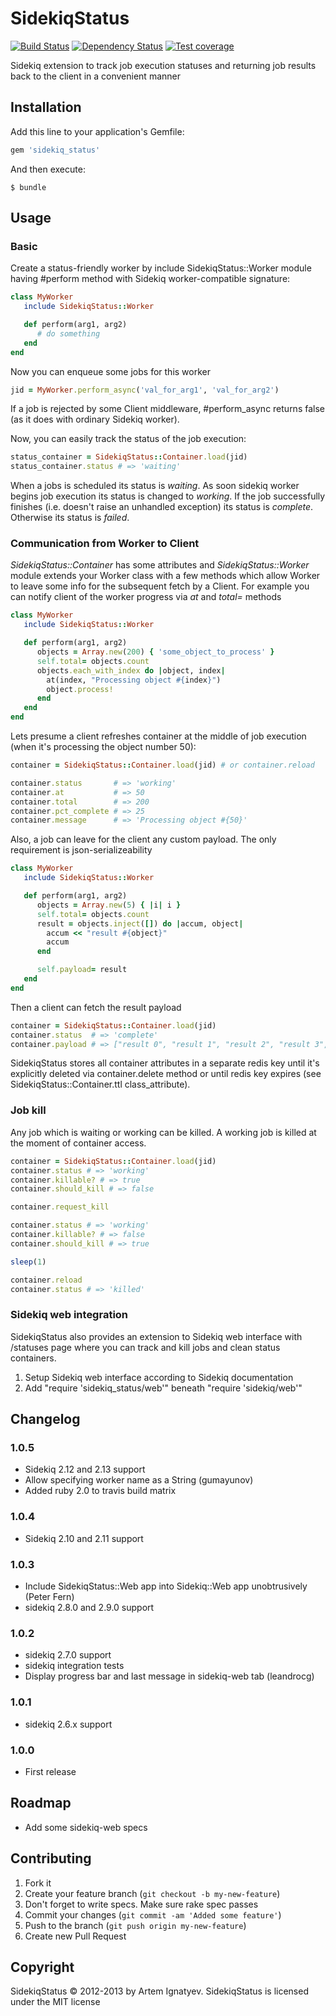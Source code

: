 # SidekiqStatus

[![Build Status](https://travis-ci.org/cryo28/sidekiq_status.png?branch=master)](https://travis-ci.org/cryo28/sidekiq_status)
[![Dependency Status](https://gemnasium.com/cryo28/sidekiq_status.png)](https://gemnasium.com/cryo28/sidekiq_status)
[![Test coverage](https://coveralls.io/repos/cryo28/sidekiq_status/badge.png?branch=master)](https://coveralls.io/r/cryo28/sidekiq_status)

Sidekiq extension to track job execution statuses and returning job results back to the client in a convenient manner

## Installation

Add this line to your application's Gemfile:

```ruby
gem 'sidekiq_status'
```

And then execute:

    $ bundle

## Usage

### Basic

Create a status-friendly worker by include SidekiqStatus::Worker module having #perform method with Sidekiq worker-compatible signature:

```ruby
class MyWorker
   include SidekiqStatus::Worker

   def perform(arg1, arg2)
      # do something
   end
end
```

Now you can enqueue some jobs for this worker

```ruby
jid = MyWorker.perform_async('val_for_arg1', 'val_for_arg2')
```

If a job is rejected by some Client middleware, #perform_async returns false (as it does with ordinary Sidekiq worker).

Now, you can easily track the status of the job execution:

```ruby
status_container = SidekiqStatus::Container.load(jid)
status_container.status # => 'waiting'
```

When a jobs is scheduled its status is *waiting*. As soon sidekiq worker begins job execution its status is changed to *working*.
If the job successfully finishes (i.e. doesn't raise an unhandled exception) its status is *complete*. Otherwise its status is *failed*.

### Communication from Worker to Client

*SidekiqStatus::Container* has some attributes and *SidekiqStatus::Worker* module extends your Worker class with a few methods which allow Worker to leave
some info for the subsequent fetch by a Client. For example you can notify client of the worker progress via *at* and *total=* methods

```ruby
class MyWorker
   include SidekiqStatus::Worker

   def perform(arg1, arg2)
      objects = Array.new(200) { 'some_object_to_process' }
      self.total= objects.count
      objects.each_with_index do |object, index|
        at(index, "Processing object #{index}")
        object.process!
      end
   end
end
```

Lets presume a client refreshes container at the middle of job execution (when it's processing the object number 50):

```ruby
container = SidekiqStatus::Container.load(jid) # or container.reload

container.status       # => 'working'
container.at           # => 50
container.total        # => 200
container.pct_complete # => 25
container.message      # => 'Processing object #{50}'
```

Also, a job can leave for the client any custom payload. The only requirement is json-serializeability

```ruby
class MyWorker
   include SidekiqStatus::Worker

   def perform(arg1, arg2)
      objects = Array.new(5) { |i| i }
      self.total= objects.count
      result = objects.inject([]) do |accum, object|
        accum << "result #{object}"
        accum
      end

      self.payload= result
   end
end
```


Then a client can fetch the result payload

```ruby
container = SidekiqStatus::Container.load(jid)
container.status  # => 'complete'
container.payload # => ["result 0", "result 1", "result 2", "result 3", "result 4"]
```

SidekiqStatus stores all container attributes in a separate redis key until it's explicitly deleted via container.delete method
or until redis key expires (see SidekiqStatus::Container.ttl class_attribute).

### Job kill

Any job which is waiting or working can be killed. A working job is killed at the moment of container access.

```ruby
container = SidekiqStatus::Container.load(jid)
container.status # => 'working'
container.killable? # => true
container.should_kill # => false

container.request_kill

container.status # => 'working'
container.killable? # => false
container.should_kill # => true

sleep(1)

container.reload
container.status # => 'killed'
```

### Sidekiq web integration

SidekiqStatus also provides an extension to Sidekiq web interface with /statuses page where you can track and kill jobs
and clean status containers.

   1. Setup Sidekiq web interface according to Sidekiq documentation
   2. Add "require 'sidekiq_status/web'" beneath "require 'sidekiq/web'"

## Changelog

### 1.0.5

   * Sidekiq 2.12 and 2.13 support
   * Allow specifying worker name as a String (gumayunov)
   * Added ruby 2.0 to travis build matrix

### 1.0.4

   * Sidekiq 2.10 and 2.11 support  

### 1.0.3

   * Include SidekiqStatus::Web app into Sidekiq::Web app unobtrusively (Peter Fern)
   * sidekiq 2.8.0 and 2.9.0 support

### 1.0.2

   * sidekiq 2.7.0 support
   * sidekiq integration tests
   * Display progress bar and last message in sidekiq-web tab (leandrocg)
 
### 1.0.1

   * sidekiq 2.6.x support

### 1.0.0

   * First release

## Roadmap

   * Add some sidekiq-web specs



## Contributing

1. Fork it
2. Create your feature branch (`git checkout -b my-new-feature`)
3. Don't forget to write specs. Make sure rake spec passes
4. Commit your changes (`git commit -am 'Added some feature'`)
5. Push to the branch (`git push origin my-new-feature`)
6. Create new Pull Request

## Copyright

SidekiqStatus © 2012-2013 by Artem Ignatyev. SidekiqStatus is licensed under the MIT license

